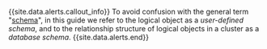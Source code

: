 {{site.data.alerts.callout_info}}
To avoid confusion with the general term "[schema](https://en.wiktionary.org/wiki/schema)", in this guide we refer to the logical object as a *user-defined schema*, and to the relationship structure of logical objects in a cluster as a *database schema*.
{{site.data.alerts.end}}